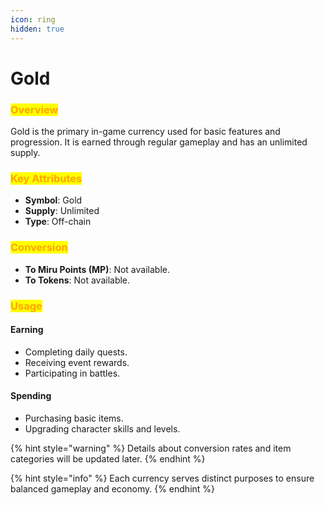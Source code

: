 ```yaml
---
icon: ring
hidden: true
---
```


# Gold

### <mark style="color:orange;">**Overview**</mark>

Gold is the primary in-game currency used for basic features and progression. It is earned through regular gameplay and has an unlimited supply.

### <mark style="color:orange;">**Key Attributes**</mark>

* **Symbol**: Gold
* **Supply**: Unlimited
* **Type**: Off-chain

### <mark style="color:orange;">**Conversion**</mark>

* **To Miru Points (MP)**: Not available.
* **To Tokens**: Not available.

### <mark style="color:orange;">**Usage**</mark>

#### **Earning**

* Completing daily quests.
* Receiving event rewards.
* Participating in battles.

#### **Spending**

* Purchasing basic items.
* Upgrading character skills and levels.

{% hint style="warning" %}
Details about conversion rates and item categories will be updated later.
{% endhint %}

{% hint style="info" %}
Each currency serves distinct purposes to ensure balanced gameplay and economy.
{% endhint %}
